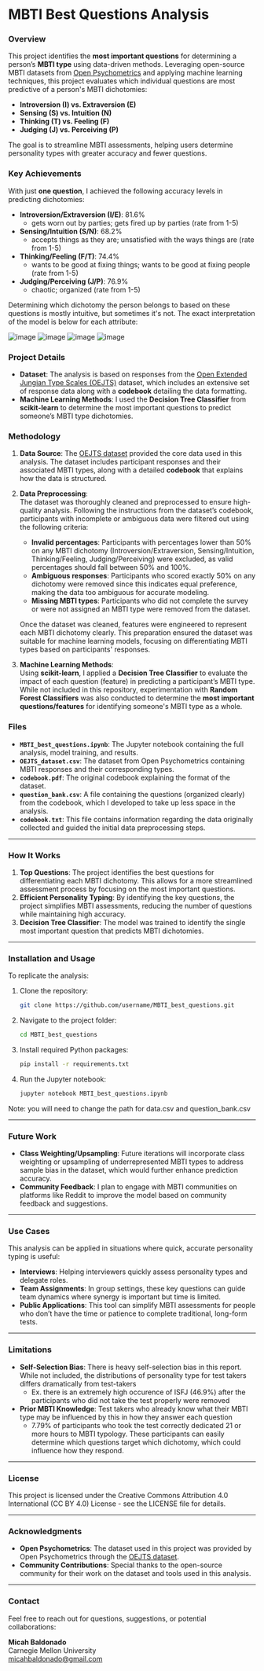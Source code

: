 # MBTI Best Questions Analysis

### Overview

This project identifies the **most important questions** for determining a person’s **MBTI type** using data-driven methods. Leveraging open-source MBTI datasets from [Open Psychometrics](https://openpsychometrics.org/tests/OEJTS/comparison/) and applying machine learning techniques, this project evaluates which individual questions are most predictive of a person's MBTI dichotomies:
- **Introversion (I) vs. Extraversion (E)**
- **Sensing (S) vs. Intuition (N)**
- **Thinking (T) vs. Feeling (F)**
- **Judging (J) vs. Perceiving (P)**

The goal is to streamline MBTI assessments, helping users determine personality types with greater accuracy and fewer questions.

### Key Achievements
With just **one question**, I achieved the following accuracy levels in predicting dichotomies:
- **Introversion/Extraversion (I/E)**: 81.6%
  - gets worn out by parties; gets fired up by parties (rate from 1-5)
- **Sensing/Intuition (S/N)**: 68.2%
  - accepts things as they are; unsatisfied with the ways things are (rate from 1-5)
- **Thinking/Feeling (F/T)**: 74.4%
  - wants to be good at fixing things; wants to be good at fixing people (rate from 1-5)
- **Judging/Perceiving (J/P)**: 76.9%
  - chaotic; organized (rate from 1-5)

Determining which dichotomy the person belongs to based on these questions is mostly intuitive, but sometimes it's not. The exact interpretation of the model is below for each attribute:

![image](https://github.com/user-attachments/assets/61889761-e9f9-4df4-9bad-9c00db1a451d)
![image](https://github.com/user-attachments/assets/88d2a2e1-a907-4d65-8742-c1f9a6281db8)
![image](https://github.com/user-attachments/assets/0c73192f-7657-4ce3-8185-19b43e2c8eae)
![image](https://github.com/user-attachments/assets/e33bed03-bde7-4803-bdc7-daf81dc75b09)


### Project Details

- **Dataset**: The analysis is based on responses from the [Open Extended Jungian Type Scales (OEJTS)](https://openpsychometrics.org/tests/OEJTS/comparison/) dataset, which includes an extensive set of response data along with a **codebook** detailing the data formatting.
- **Machine Learning Methods**: I used the **Decision Tree Classifier** from **scikit-learn** to determine the most important questions to predict someone’s MBTI type dichotomies.
  
### Methodology

1. **Data Source**: The [OEJTS dataset](https://openpsychometrics.org/tests/OEJTS/comparison/) provided the core data used in this analysis. The dataset includes participant responses and their associated MBTI types, along with a detailed **codebook** that explains how the data is structured.
2. **Data Preprocessing**:  
   The dataset was thoroughly cleaned and preprocessed to ensure high-quality analysis. Following the instructions from the dataset’s codebook, participants with incomplete or ambiguous data were filtered out using the following criteria:
   - **Invalid percentages**: Participants with percentages lower than 50% on any MBTI dichotomy (Introversion/Extraversion, Sensing/Intuition, Thinking/Feeling, Judging/Perceiving) were excluded, as valid percentages should fall between 50% and 100%.
   - **Ambiguous responses**: Participants who scored exactly 50% on any dichotomy were removed since this indicates equal preference, making the data too ambiguous for accurate modeling.
   - **Missing MBTI types**: Participants who did not complete the survey or were not assigned an MBTI type were removed from the dataset.

   Once the dataset was cleaned, features were engineered to represent each MBTI dichotomy clearly. This preparation ensured the dataset was suitable for machine learning models, focusing on differentiating MBTI types based on participants' responses.

3. **Machine Learning Methods**:  
   Using **scikit-learn**, I applied a **Decision Tree Classifier** to evaluate the impact of each question (feature) in predicting a participant’s MBTI type. While not included in this repository, experimentation with **Random Forest Classifiers** was also conducted to determine the **most important questions/features** for identifying someone's MBTI type as a whole.

### Files

- **`MBTI_best_questions.ipynb`**: The Jupyter notebook containing the full analysis, model training, and results.
- **`OEJTS_dataset.csv`**: The dataset from Open Psychometrics containing MBTI responses and their corresponding types.
- **`codebook.pdf`**: The original codebook explaining the format of the dataset.
- **`question_bank.csv`**: A file containing the questions (organized clearly) from the codebook, which I developed to take up less space in the analysis.
- **`codebook.txt`**: This file contains information regarding the data originally collected and guided the initial data preprocessing steps.

---

### How It Works

1. **Top Questions**: The project identifies the best questions for differentiating each MBTI dichotomy. This allows for a more streamlined assessment process by focusing on the most important questions.
2. **Efficient Personality Typing**: By identifying the key questions, the project simplifies MBTI assessments, reducing the number of questions while maintaining high accuracy.
3. **Decision Tree Classifier**: The model was trained to identify the single most important question that predicts MBTI dichotomies.

---

### Installation and Usage

To replicate the analysis:

1. Clone the repository:

   ```bash
   git clone https://github.com/username/MBTI_best_questions.git
   ```

2. Navigate to the project folder:

   ```bash
   cd MBTI_best_questions
   ```

3. Install required Python packages:

   ```bash
   pip install -r requirements.txt
   ```

4. Run the Jupyter notebook:

   ```bash
   jupyter notebook MBTI_best_questions.ipynb
   ```

Note: you will need to change the path for data.csv and question_bank.csv

---

### Future Work

- **Class Weighting/Upsampling**: Future iterations will incorporate class weighting or upsampling of underrepresented MBTI types to address sample bias in the dataset, which would further enhance prediction accuracy.
- **Community Feedback**: I plan to engage with MBTI communities on platforms like Reddit to improve the model based on community feedback and suggestions.

---

### Use Cases

This analysis can be applied in situations where quick, accurate personality typing is useful:
- **Interviews**: Helping interviewers quickly assess personality types and delegate roles.
- **Team Assignments**: In group settings, these key questions can guide team dynamics where synergy is important but time is limited.
- **Public Applications**: This tool can simplify MBTI assessments for people who don’t have the time or patience to complete traditional, long-form tests.

---

### Limitations

- **Self-Selection Bias**: There is heavy self-selection bias in this report. While not included, the distributions of personality type for test takers differs dramatically from test-takers
  - Ex. there is an extremely high occurence of ISFJ (46.9%) after the participants who did not take the test properly were removed
- **Prior MBTI Knowledge**: Test takers who already know what their MBTI type may be influenced by this in how they answer each question
  - 7.79% of participants who took the test correctly dedicated 21 or more hours to MBTI typology. These participants can easily determine which questions target which dichotomy, which could influence how they respond.

---

### License

This project is licensed under the Creative Commons Attribution 4.0 International (CC BY 4.0) License - see the LICENSE file for details.

---

### Acknowledgments

- **Open Psychometrics**: The dataset used in this project was provided by Open Psychometrics through the [OEJTS dataset](https://openpsychometrics.org/tests/OEJTS/comparison/).
- **Community Contributions**: Special thanks to the open-source community for their work on the dataset and tools used in this analysis.

---

### Contact

Feel free to reach out for questions, suggestions, or potential collaborations:

**Micah Baldonado**  
Carnegie Mellon University  
micahbaldonado@gmail.com
